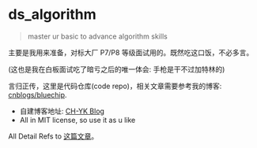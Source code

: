 # ds_algorithm

 > master ur basic to advance algorithm skills

主要是我用来准备，对标大厂 P7/P8 等级面试用的。既然吃这口饭，不必多言。
 
(这也是我在白板面试吃了暗亏之后的唯一体会: 手枪是干不过加特林的)

言归正传，这里是代码仓库(code repo)，相关文章需要参考我的博客: [cnblogs/bluechip](https://www.cnblogs.com/bluechip/).

* 自建博客地址: [CH-YK Blog](https://blog.commonheart-yk.com/)
* All in MIT license, so use it as u like


All Detail Refs to [这篇文章](https://blog.commonheart-yk.com:4000/post/7adc5fd9/)。

